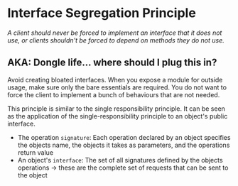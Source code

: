 Interface Segregation Principle
=======

_A client should never be forced to implement an interface that it does not use, or clients shouldn't be forced to depend on methods they do not use._

## AKA: Dongle life... where should I plug this in? 

Avoid creating bloated interfaces. When you expose a module for outside usage, make sure only the bare essentials are required. You do not want to force the client to implement a bunch of behaviours that are not needed.

This principle is similar to the single responsibility principle. It can be seen as the application of the single-responsibility principle to an object's public interface.

* The operation `signature`: Each operation declared by an object specifies the objects name, the objects it takes as parameters, and the operations return value
* An object's `interface`: The set of all signatures defined by the objects operations -> these are the complete set of requests that can be sent to the object